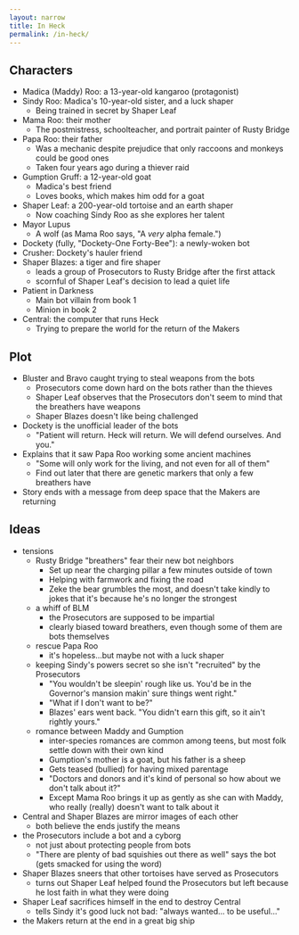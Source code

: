 ```yaml
---
layout: narrow
title: In Heck
permalink: /in-heck/
---
```


## Characters

-   Madica (Maddy) Roo: a 13-year-old kangaroo (protagonist)
-   Sindy Roo: Madica's 10-year-old sister, and a luck shaper
    -   Being trained in secret by Shaper Leaf
-   Mama Roo: their mother
    -   The postmistress, schoolteacher, and portrait painter of Rusty Bridge
-   Papa Roo: their father
    -   Was a mechanic despite prejudice that only raccoons and monkeys could be good ones
    -   Taken four years ago during a thiever raid
-   Gumption Gruff: a 12-year-old goat
    -   Madica's best friend
    -   Loves books, which makes him odd for a goat
-   Shaper Leaf: a 200-year-old tortoise and an earth shaper
    -   Now coaching Sindy Roo as she explores her talent
-   Mayor Lupus
    -   A wolf (as Mama Roo says, "A *very* alpha female.")
-   Dockety (fully, "Dockety-One Forty-Bee"): a newly-woken bot
-   Crusher: Dockety's hauler friend
-   Shaper Blazes: a tiger and fire shaper
    -   leads a group of Prosecutors to Rusty Bridge after the first attack
    -   scornful of Shaper Leaf's decision to lead a quiet life
-   Patient in Darkness
    -   Main bot villain from book 1
    -   Minion in book 2
-   Central: the computer that runs Heck
    -   Trying to prepare the world for the return of the Makers

## Plot

-   Bluster and Bravo caught trying to steal weapons from the bots
    -   Prosecutors come down hard on the bots rather than the thieves
    -   Shaper Leaf observes that the Prosecutors don't seem to mind that the breathers have weapons
    -   Shaper Blazes doesn't like being challenged
-   Dockety is the unofficial leader of the bots
    -   "Patient will return. Heck will return. We will defend ourselves. And you."
-   Explains that it saw Papa Roo working some ancient machines
    -   "Some will only work for the living, and not even for all of them"
    -   Find out later that there are genetic markers that only a few breathers have
-   Story ends with a message from deep space that the Makers are returning

## Ideas

-   tensions
    -   Rusty Bridge "breathers" fear their new bot neighbors
        -   Set up near the charging pillar a few minutes outside of town
        -   Helping with farmwork and fixing the road
        -   Zeke the bear grumbles the most, and doesn't take kindly to jokes that it's because he's no longer the strongest
    -   a whiff of BLM
        -   the Prosecutors are supposed to be impartial
        -   clearly biased toward breathers, even though some of them are bots themselves
    -   rescue Papa Roo
        -   it's hopeless...but maybe not with a luck shaper
    -   keeping Sindy's powers secret so she isn't "recruited" by the Prosecutors
        -   "You wouldn't be sleepin' rough like us. You'd be in the Governor's mansion makin' sure things went right."
        -   "What if I don't want to be?"
        -   Blazes' ears went back. "You didn't earn this gift, so it ain't rightly yours."
    -   romance between Maddy and Gumption
        -   inter-species romances are common among teens, but most folk settle down with their own kind
        -   Gumption's mother is a goat, but his father is a sheep
        -   Gets teased (bullied) for having mixed parentage
        -   "Doctors and donors and it's kind of personal so how about we don't talk about it?"
        -   Except Mama Roo brings it up as gently as she can with Maddy, who really (really) doesn't want to talk about it
-   Central and Shaper Blazes are mirror images of each other
    -   both believe the ends justify the means
-   the Prosecutors include a bot and a cyborg
    -   not just about protecting people from bots
    -   "There are plenty of bad squishies out there as well" says the bot (gets smacked for using the word)
-   Shaper Blazes sneers that other tortoises have served as Prosecutors
    -   turns out Shaper Leaf helped found the Prosecutors but left because he lost faith in what they were doing
-   Shaper Leaf sacrifices himself in the end to destroy Central
    -   tells Sindy it's good luck not bad: "always wanted... to be useful..."
-   the Makers return at the end in a great big ship
